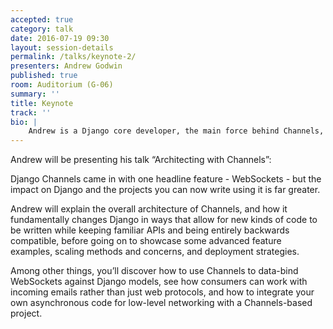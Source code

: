 ```yaml
---
accepted: true
category: talk
date: 2016-07-19 09:30
layout: session-details
permalink: /talks/keynote-2/
presenters: Andrew Godwin
published: true
room: Auditorium (G-06)
summary: ''
title: Keynote
track: ''
bio: |
    Andrew is a Django core developer, the main force behind Channels, South and Django's migrations, and in his day job works as a Senior Software Engineer at Eventbrite, tackling architectural and backend problems. When he's not trying to work out how to make computers do the right thing, he enjoys flying small planes, archery and visiting lots of mountains.
---
```

Andrew will be presenting his talk “Architecting with Channels”:

Django Channels came in with one headline feature - WebSockets - but the impact on Django and the projects you can now write using it is far greater.

Andrew will explain the overall architecture of Channels, and how it fundamentally changes Django in ways that allow for new kinds of code to be written while keeping familiar APIs and being entirely backwards compatible, before going on to showcase some advanced feature examples, scaling methods and concerns, and deployment strategies.

Among other things, you’ll discover how to use Channels to data-bind WebSockets against Django models, see how consumers can work with incoming emails rather than just web protocols, and how to integrate your own asynchronous code for low-level networking with a Channels-based project.
